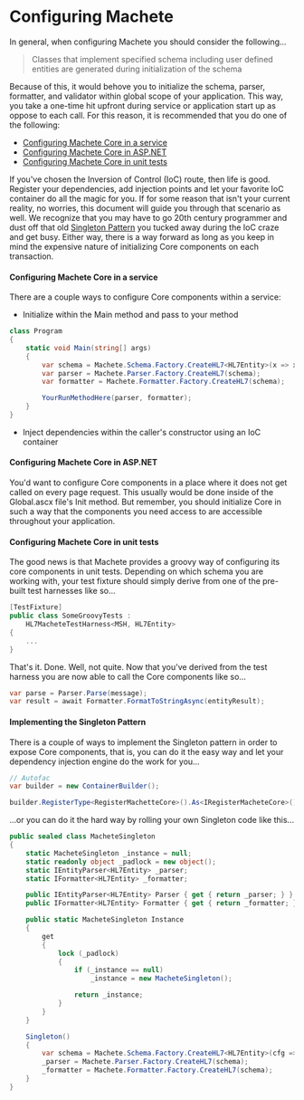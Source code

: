 # Configuring Machete

In general, when configuring Machete you should consider the following...

> Classes that implement specified schema including user defined entities are generated during initialization of the schema

Because of this, it would behove you to initialize the schema, parser, formatter, and validator within global scope of your application. This way, you take a one-time hit upfront during service or application start up as oppose to each call. For this reason, it is recommended that you do one of the following:

* [Configuring Machete Core in a service](#configuring-machete-core-in-a-service)
* [Configuring Machete Core in ASP.NET](#configuring-machete-core-in-aspnet)
* [Configuring Machete Core in unit tests](#configuring-machete-core-in-unit-tests)

If you've chosen the Inversion of Control \(IoC\) route, then life is good. Register your dependencies, add injection points and let your favorite IoC container do all the magic for you. If for some reason that isn't your current reality, no worries, this document will guide you through that scenario as well. We recognize that you may have to go 20th century programmer and dust off that old [Singleton Pattern](#implementing-the-singleton-pattern) you tucked away during the IoC craze and get busy. Either way, there is a way forward as long as you keep in mind the expensive nature of initializing Core components on each transaction.

#### Configuring Machete Core in a service

There are a couple ways to configure Core components within a service:

* Initialize within the Main method and pass to your method

```csharp
class Program
{
    static void Main(string[] args)
    {
        var schema = Machete.Schema.Factory.CreateHL7<HL7Entity>(x => x.AddFromNamespaceContaining<MSH>());
        var parser = Machete.Parser.Factory.CreateHL7(schema);
        var formatter = Machete.Formatter.Factory.CreateHL7(schema);

        YourRunMethodHere(parser, formatter);
    }
}
```

* Inject dependencies within the caller's constructor using an IoC container

#### Configuring Machete Core in ASP.NET

You'd want to configure Core components in a place where it does not get called on every page request. This usually would be done inside of the Global.ascx file's Init method. But remember, you should initialize Core in such a way that the components you need access to are accessible throughout your application.

#### Configuring Machete Core in unit tests

The good news is that Machete provides a groovy way of configuring its core components in unit tests. Depending on which schema you are working with, your test fixture should simply derive from one of the pre-built test harnesses like so...

```csharp
[TestFixture]
public class SomeGroovyTests :
    HL7MacheteTestHarness<MSH, HL7Entity>
{
    ...
}
```

That's it. Done. Well, not quite. Now that you've derived from the test harness you are now able to call the Core components like so...

```csharp
var parse = Parser.Parse(message);
var result = await Formatter.FormatToStringAsync(entityResult);
```

#### Implementing the Singleton Pattern

There is a couple of ways to implement the Singleton pattern in order to expose Core components, that is, you can do it the easy way and let your dependency injection engine do the work for you...

```csharp
// Autofac
var builder = new ContainerBuilder();

builder.RegisterType<RegisterMachetteCore>().As<IRegisterMacheteCore>().SingleInstance();
```

...or you can do it the hard way by rolling your own Singleton code like this...

```csharp
public sealed class MacheteSingleton
{
    static MacheteSingleton _instance = null;
    static readonly object _padlock = new object();
    static IEntityParser<HL7Entity> _parser;
    static IFormatter<HL7Entity> _formatter;

    public IEntityParser<HL7Entity> Parser { get { return _parser; } }
    public IFormatter<HL7Entity> Formatter { get { return _formatter; } }

    public static MacheteSingleton Instance
    {
        get
        {
            lock (_padlock)
            {
                if (_instance == null)
                    _instance = new MacheteSingleton();

                return _instance;
            }
        }
    }

    Singleton()
    {
        var schema = Machete.Schema.Factory.CreateHL7<HL7Entity>(cfg => cfg.AddFromNamespaceContaining<MSH>());
        _parser = Machete.Parser.Factory.CreateHL7(schema);
        _formatter = Machete.Formatter.Factory.CreateHL7(schema);
    }
}
```



